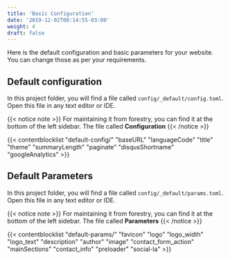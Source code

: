 ```yaml
---
title: 'Basic Configuration'
date: '2019-12-02T08:14:55-03:00'
weight: 4
draft: false
---
```


Here is the default configuration and basic parameters for your website. You can change those as per your requirements.

## Default configuration
In this project folder, you will find a file called `config/_default/config.toml`. Open this file in any text editor or IDE.

{{< notice note >}}
For maintaining it from forestry, you can find it at the bottom of the left sidebar. The file called **Configuration**
{{< /notice >}}

{{< contentblocklist "default-config/" "baseURL" "languageCode" "title" "theme" "summaryLength" "paginate" "disqusShortname" "googleAnalytics" >}}


## Default Parameters
In this project folder, you will find a file called `config/_default/params.toml`. Open this file in any text editor or IDE.

{{< notice note >}}
For maintaining it from forestry, you can find it at the bottom of the left sidebar. The file called **Parameters**
{{< /notice >}}


{{< contentblocklist "default-params/" "favicon" "logo" "logo_width" "logo_text" "description" "author" "image" "contact_form_action" "mainSections" "contact_info" "preloader" "social-la" >}}